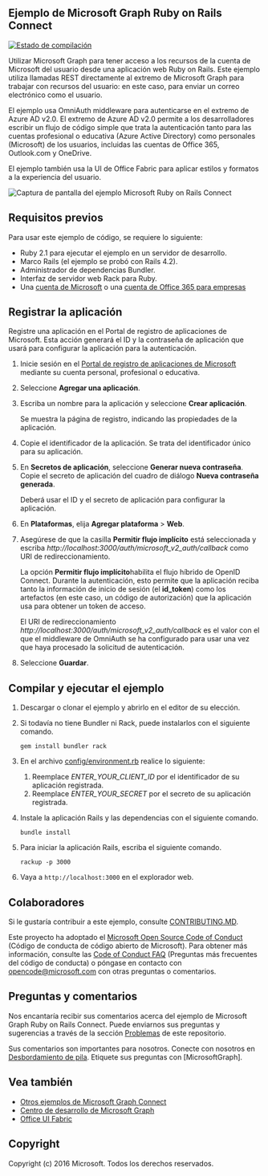 ## <a name="microsoft-graph-ruby-on-rails-connect-sample"></a>Ejemplo de Microsoft Graph Ruby on Rails Connect

[![Estado de compilación](https://api.travis-ci.org/microsoftgraph/ruby-connect-rest-sample.svg?branch=master)](https://travis-ci.org/microsoftgraph/ruby-connect-rest-sample)

Utilizar Microsoft Graph para tener acceso a los recursos de la cuenta de Microsoft del usuario desde una aplicación web Ruby on Rails. Este ejemplo utiliza llamadas REST directamente al extremo de Microsoft Graph para trabajar con recursos del usuario: en este caso, para enviar un correo electrónico como el usuario.

El ejemplo usa OmniAuth middleware para autenticarse en el extremo de Azure AD v2.0. El extremo de Azure AD v2.0 permite a los desarrolladores escribir un flujo de código simple que trata la autenticación tanto para las cuentas profesional o educativa (Azure Active Directory) como personales (Microsoft) de los usuarios, incluidas las cuentas de Office 365, Outlook.com y OneDrive.

El ejemplo también usa la UI de Office Fabric para aplicar estilos y formatos a la experiencia del usuario.

![Captura de pantalla del ejemplo Microsoft Ruby on Rails Connect ](../readme-images/Microsoft-Graph-Ruby-Connect-UI.png)

## <a name="prerequisites"></a>Requisitos previos

Para usar este ejemplo de código, se requiere lo siguiente:

- Ruby 2.1 para ejecutar el ejemplo en un servidor de desarrollo.
- Marco Rails (el ejemplo se probó con Rails 4.2).
- Administrador de dependencias Bundler.
- Interfaz de servidor web Rack para Ruby.
- Una [cuenta de Microsoft](https://www.outlook.com/) o una [cuenta de Office 365 para empresas](https://msdn.microsoft.com/en-us/office/office365/howto/setup-development-environment#bk_Office365Account)

## <a name="register-the-application"></a>Registrar la aplicación

Registre una aplicación en el Portal de registro de aplicaciones de Microsoft. Esta acción generará el ID y la contraseña de aplicación que usará para configurar la aplicación para la autenticación.

1. Inicie sesión en el [Portal de registro de aplicaciones de Microsoft](https://apps.dev.microsoft.com/) mediante su cuenta personal, profesional o educativa.

2. Seleccione **Agregar una aplicación**.

3. Escriba un nombre para la aplicación y seleccione **Crear aplicación**.

    Se muestra la página de registro, indicando las propiedades de la aplicación.

4. Copie el identificador de la aplicación. Se trata del identificador único para su aplicación.

5. En **Secretos de aplicación**, seleccione **Generar nueva contraseña**. Copie el secreto de aplicación del cuadro de diálogo **Nueva contraseña generada**.

    Deberá usar el ID y el secreto de aplicación para configurar la aplicación.

6. En **Plataformas**, elija **Agregar plataforma** > **Web**.

7. Asegúrese de que la casilla **Permitir flujo implícito** está seleccionada y escriba *http://localhost:3000/auth/microsoft_v2_auth/callback* como URI de redireccionamiento.

    La opción **Permitir flujo implícito**habilita el flujo híbrido de OpenID Connect. Durante la autenticación, esto permite que la aplicación reciba tanto la información de inicio de sesión (el **id_token**) como los artefactos (en este caso, un código de autorización) que la aplicación usa para obtener un token de acceso.

    El URI de redireccionamiento *http://localhost:3000/auth/microsoft_v2_auth/callback* es el valor con el que el middleware de OmniAuth se ha configurado para usar una vez que haya procesado la solicitud de autenticación.

8. Seleccione **Guardar**.

## <a name="build-and-run-the-sample"></a>Compilar y ejecutar el ejemplo

1. Descargar o clonar el ejemplo y abrirlo en el editor de su elección.
1. Si todavía no tiene Bundler ni Rack, puede instalarlos con el siguiente comando.

    ```
    gem install bundler rack
    ```
2. En el archivo [config/environment.rb](config/environment.rb) realice lo siguiente:
    1. Reemplace *ENTER_YOUR_CLIENT_ID* por el identificador de su aplicación registrada.
    2. Reemplace *ENTER_YOUR_SECRET* por el secreto de su aplicación registrada.

3. Instale la aplicación Rails y las dependencias con el siguiente comando.

    ```
    bundle install
    ```
4. Para iniciar la aplicación Rails, escriba el siguiente comando.

    ```
    rackup -p 3000
    ```
5. Vaya a ```http://localhost:3000``` en el explorador web.

<a name="contributing"></a>
## <a name="contributing"></a>Colaboradores ##

Si le gustaría contribuir a este ejemplo, consulte [CONTRIBUTING.MD](/CONTRIBUTING.md).

Este proyecto ha adoptado el [Microsoft Open Source Code of Conduct](https://opensource.microsoft.com/codeofconduct/) (Código de conducta de código abierto de Microsoft). Para obtener más información, consulte las [Code of Conduct FAQ](https://opensource.microsoft.com/codeofconduct/faq/) (Preguntas más frecuentes del código de conducta) o póngase en contacto con [opencode@microsoft.com](mailto:opencode@microsoft.com) con otras preguntas o comentarios.

## <a name="questions-and-comments"></a>Preguntas y comentarios

Nos encantaría recibir sus comentarios acerca del ejemplo de Microsoft Graph Ruby on Rails Connect. Puede enviarnos sus preguntas y sugerencias a través de la sección [Problemas](https://github.com/microsoftgraph/ruby-connect-rest-sample/issues) de este repositorio.

Sus comentarios son importantes para nosotros. Conecte con nosotros en [Desbordamiento de pila](http://stackoverflow.com/questions/tagged/office365+or+microsoftgraph). Etiquete sus preguntas con [MicrosoftGraph].

## <a name="see-also"></a>Vea también

- [Otros ejemplos de Microsoft Graph Connect](https://github.com/MicrosoftGraph?utf8=%E2%9C%93&query=-Connect)
- [Centro de desarrollo de Microsoft Graph](http://graph.microsoft.io)
- [Office UI Fabric](https://github.com/OfficeDev/Office-UI-Fabric)

## <a name="copyright"></a>Copyright
Copyright (c) 2016 Microsoft. Todos los derechos reservados.
